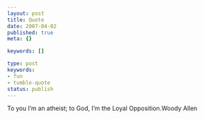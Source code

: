 ```yaml
---
layout: post
title: Quote
date: 2007-04-02
published: true
meta: {}

keywords: []

type: post
keywords:
- fun
- tumble-quote
status: publish
---
```

<!-- blockquote  -->To you I&#8217;m an atheist; to God, I&#8217;m the Loyal Opposition.<!-- endblockquote  -->Woody Allen
